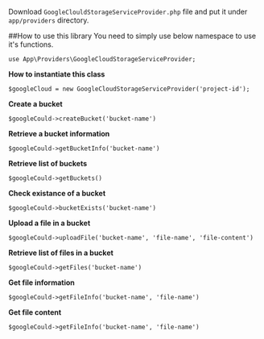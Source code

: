 Download `GoogleClouldStorageServiceProvider.php` file and put it under `app/providers` directory.

##How to use this library
You need to simply use below namespace to use it's functions.
```
use App\Providers\GoogleCloudStorageServiceProvider;
```

**How to instantiate this class**
```
$googleCloud = new GoogleCloudStorageServiceProvider('project-id');
```

**Create a bucket**

```
$googleCould->createBucket('bucket-name')
```

**Retrieve a bucket information**

```
$googleCould->getBucketInfo('bucket-name')
```

**Retrieve list of buckets**

```
$googleCould->getBuckets()
```

**Check existance of a bucket**

```
$googleCould->bucketExists('bucket-name')
```

**Upload a file in a bucket**

```
$googleCould->uploadFile('bucket-name', 'file-name', 'file-content')
```

**Retrieve list of files in a bucket**

```
$googleCould->getFiles('bucket-name')
```

**Get file information**

```
$googleCould->getFileInfo('bucket-name', 'file-name')
```

**Get file content**

```
$googleCould->getFileInfo('bucket-name', 'file-name')
```








